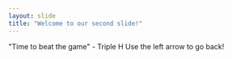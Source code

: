 ```yaml
---
layout: slide
title: "Welcome to our second slide!"
---
```

"Time to beat the game" - Triple H
Use the left arrow to go back!
